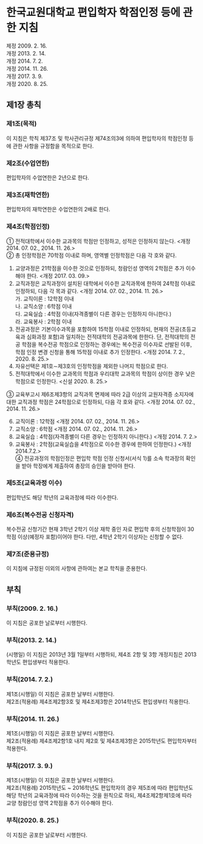# 한국교원대학교 편입학자 학점인정 등에 관한 지침

제정 2009. 2. 16.  
개정 2013. 2. 14.  
개정 2014. 7. 2.  
개정 2014. 11. 26.  
개정 2017. 3. 9.  
개정 2020. 8. 25.

## 제1장 총칙

### 제1조(목적)

이 지침은 학칙 제37조 및 학사관리규정 제74조의3에 의하여 편입학자의 학점인정 등에 관한 사항을 규정함을 목적으로 한다.

### 제2조(수업연한)

편입학자의 수업연한은 2년으로 한다.

### 제3조(재학연한)

편입학자의 재학연한은 수업연한의 2배로 한다.

### 제4조(학점인정)

① 전적대학에서 이수한 교과목의 학점만 인정하고, 성적은 인정하지 않는다. <개정 2014. 07. 02., 2014. 11. 26.>  
② 총 인정학점은 70학점 이내로 하며, 영역별 인정학점은 다음 각 호와 같다.

1. 교양과정은 21학점을 이수한 것으로 인정하되, 청람인성 영역의 2학점은 추가 이수해야 한다. <개정 2017. 03. 09.>
2. 교직과정은 교직과정이 설치된 대학에서 이수한 교직과목에 한하여 24학점 이내로 인정하되, 다음 각 목과 같다. <개정 2014. 07. 02., 2014. 11. 26.>  
   가. 교직이론 : 12학점 이내  
   나. 교직소양 : 6학점 이내  
   다. 교육실습 : 4학점 이내(자격종별이 다른 경우는 인정하지 아니한다.)  
   라. 교육봉사 : 2학점 이내
3. 전공과정은 기본이수과목을 포함하여 15학점 이내로 인정하되, 현재의 전공(초등교육과 심화과정 포함)과 일치하는 전적대학의 전공과목에 한한다. 단, 전적대학의 전공 학점을 복수전공 학점으로 인정하는 경우에는 복수전공 이수자로 선발된 이후, 학점 인정 변경 신청을 통해 15학점 이내로 추가 인정한다. <개정 2014. 7. 2., 2020. 8. 25.>
4. 자유선택은 제1호∼제3호의 인정학점을 제외한 나머지 학점으로 한다.
5. 전적대학에서 이수한 교과목의 학점과 우리대학 교과목의 학점이 상이한 경우 낮은 학점으로 인정한다. <신설 2020. 8. 25.>

③ 교육부고시 제6조제3항의 교직과목 면제에 따라 2급 이상의 교원자격증 소지자에 대한 교직과정 학점은 24학점으로 인정하되, 다음 각 호와 같다. <개정 2014. 07. 02., 2014. 11. 26.>

6. 교직이론 : 12학점 <개정 2014. 07. 02., 2014. 11. 26.>
7. 교직소양 : 6학점 <개정 2014. 07. 02., 2014. 11. 26.>
8. 교육실습 : 4학점(자격종별이 다른 경우는 인정하지 아니한다.) <개정 2014. 7. 2.>
9. 교육봉사 : 2학점(교육실습을 4학점으로 이수한 경우에 한하여 인정한다.) <개정 2014.7.2.>  
   ④ 전공과정의 학점인정은 편입학 학점 인정 신청서(서식 1)를 소속 학과장의 확인을 받아 학장에게 제출하여 총장의 승인을 받아야 한다.

### 제5조(교육과정 이수)

편입학년도 해당 학년의 교육과정에 따라 이수한다.

### 제6조(복수전공 신청자격)

복수전공 신청기간 현재 3학년 2학기 이상 재학 중인 자로 편입학 후의 신청학점이 30학점 이상(예정자 포함)이어야 한다. 다만, 4학년 2학기 이상자는 신청할 수 없다.

### 제7조(준용규정)

이 지침에 규정된 이외의 사항에 관하여는 본교 학칙을 준용한다.

## 부칙

### 부칙(2009. 2. 16.)

이 지침은 공포한 날로부터 시행한다.

### 부칙(2013. 2. 14.)

(시행일) 이 지침은 2013년 3월 1일부터 시행하되, 제4조 2항 및 3항 개정지침은 2013학년도 편입생부터 적용한다.

### 부칙(2014. 7. 2.)

제1조(시행일) 이 지침은 공포한 날부터 시행한다.  
제2조(적용례) 제4조제2항3호 및 제4조제3항은 2014학년도 편입생부터 적용한다.

### 부칙(2014. 11. 26.)

제1조(시행일) 이 지침은 공포한 날부터 시행한다.  
제2조(적용례) 제4조제2항1호 내지 제2호 및 제4조제3항은 2015학년도 편입학자부터 적용한다.

### 부칙(2017. 3. 9.)

제1조(시행일) 이 지침은 공포한 날부터 시행한다.  
제2조(적용례) 2015학년도 ~ 2016학년도 편입학자의 경우 제5조에 따라 편입학년도 해당 학년의 교육과정에 따라 이수하는 것을 원칙으로 하되, 제4조제2항제1호에 따라 교양 청람인성 영역 2학점을 추가 이수해야 한다.

### 부칙(2020. 8. 25.)

이 지침은 공포한 날로부터 시행한다.

